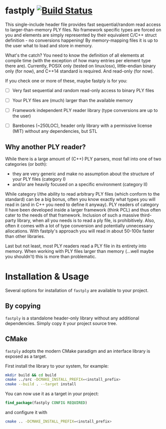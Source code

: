 # fastply [![Build Status](https://travis-ci.org/dbadrian/fastply.svg?branch=develop)](https://travis-ci.org/dbadrian/fastply)

This single-include header file provides fast sequential/random read access to larger-than-memory PLY files. No framework specific types are forced on you and elements are simply represented by their equivalent C/C++ struct definition - no conversions happening! By memory-mapping files it is up to the user what to load and store in memory.

What's the catch? You need to know the definition of all elements at compile time (with the exception of how many entries per element type there are). Currently, POSIX only (tested on linux/osx), little-endian binary only (for now), and C++14 standard is required. And read-only (for now).

If you check one or more of these, maybe fastply is for you:
  - [ ] Very fast sequential and random read-only access to binary PLY files
  - [ ] Your PLY files are (much) larger than the available memory
  - [ ] Framework independent PLY reader library (type conversions are up to the user)
  - [ ] Barebones (~250LOC), header only library with a permissive license (MIT) without any dependencies, but STL


## Why another PLY reader?
While there is a large amount of (C++) PLY parsers, most fall into one of two categories (or both):
  * they are very generic and make no assumption about the structure of your PLY files (category I)
  * and/or are heavily focused on a specific environment (category II)

While category I/the ability to read arbitrary PLY files (which conform to the standard) can be a big bonus, often you know exactly what types you will read in (and in C++ you need to define it anyway). PLY readers of category II have been developed inside a larger framework (think PCL) and thus often cater to the needs of that framework. Inclusion of such a massive third-party library, when all you needs is to read a ply file, is prohibitively. Also, often it comes with a lot of type conversion and potentially unnecessary allocations. With fastply's approach you will read in about 50-100x faster than other libraries.

Last but not least, most PLY readers read a PLY file in its entirety into memory. When working with PLY files larger than memory (...well maybe you shouldn't) this is more than problematic.

# Installation & Usage

Several options for installation of `fastply` are available to your project.

## By copying

`fastply` is a standalone header-only library without any additional dependencies.
Simply copy it your project source tree.

## CMake

`fastply` adopts the modern CMake paradigm and an interface library is exposed as a target.

First install the library to your system, for example:

```bash
mkdir build && cd build
cmake ../src -DCMAKE_INSTALL_PREFIX=<install_prefix>
cmake --build . --target install
```

You can now use it as a target in your project:

```cmake
find_package(fastply CONFIG REQUIRED)
```

and configure it with

```bash
cmake .. -DCMAKE_INSTALL_PREFIX=<install_prefix>